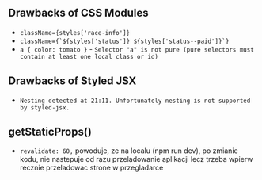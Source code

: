 ## Drawbacks of CSS Modules
-  ```className={styles['race-info']}```
- ```className={`${styles['status']} ${styles['status--paid']}`}```
- ```a { color: tomato }``` - ```Selector "a" is not pure (pure selectors must contain at least one local class or id)```

## Drawbacks of Styled JSX
- ```Nesting detected at 21:11. Unfortunately nesting is not supported by styled-jsx.```

## getStaticProps()
- ```revalidate: 60,``` powoduje, ze na localu (npm run dev), po zmianie kodu, nie nastepuje od razu przeladowanie aplikacji lecz trzeba wpierw recznie przeladowac strone w przegladarce